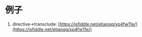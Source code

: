 # 例子

1. directive->transclude: [https://jsfiddle.net/etianqq/xp4fw11e/](https://jsfiddle.net/etianqq/xp4fw11e/)